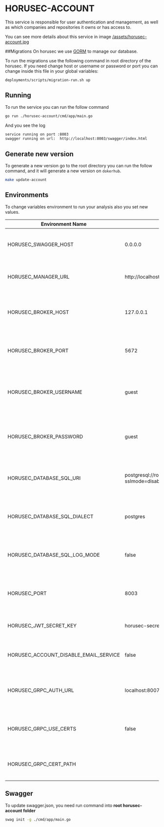 # HORUSEC-ACCOUNT
This service is responsible for user authentication and management, as well as which companies and repositories it owns or has access to. 

You can see more details about this service in image <a href="../assets/horusec-account.jpg">/assets/horusec-account.jpg</a>

##Migrations
On horusec we use [GORM](https://gorm.io/) to manage our database. 

To run the migrations use the following command in root directory of the horusec.
If you need change host or username or password or port you can change inside this file in your global variables:

```bash
deployments/scripts/migration-run.sh up
```

## Running
To run the service you can run the follow command
```bash
go run ./horusec-account/cmd/app/main.go
```

And you see the log
```bash
service running on port :8003
swagger running on url:  http://localhost:8003/swagger/index.html
```

## Generate new version
To generate a new version go to the root directory you can run the follow command, and it will generate a new version on `dokerhub`.
```bash
make update-account
```

## Environments
To change variables environment to run your analysis also you set new values.

| Environment Name                              | Default Value                                                                              | Description                                                  |
|-----------------------------------------------|--------------------------------------------------------------------------------------------|--------------------------------------------------------------|
| HORUSEC_SWAGGER_HOST                          | 0.0.0.0                                                                                    | This environment get host to run in swagger                  |
| HORUSEC_MANAGER_URL                           | http://localhost:8043                                                                      | This environment get horusec url to mount a url              | 
| HORUSEC_BROKER_HOST                           | 127.0.0.1                                                                                  | This environment get host to connect on broker RABBIT        | 
| HORUSEC_BROKER_PORT                           | 5672                                                                                       | This environment get port to connect on broker RABBIT        |
| HORUSEC_BROKER_USERNAME                       | guest                                                                                      | This environment get username to connect on broker RABBIT    |
| HORUSEC_BROKER_PASSWORD                       | guest                                                                                      | This environment get password to connect on broker RABBIT    |
| HORUSEC_DATABASE_SQL_URI                      | postgresql://root:root@localhost:5432/horusec_db?sslmode=disable                           | This environment get uri to connect on database POSTGRES     |
| HORUSEC_DATABASE_SQL_DIALECT                  | postgres                                                                                   | This environment get dialect to connect on database POSTGRES |
| HORUSEC_DATABASE_SQL_LOG_MODE                 | false                                                                                      | This environment get bool to enable logs on POSTGRES         |
| HORUSEC_PORT                                  | 8003                                                                                       | This environment get the port that the service will start    |
| HORUSEC_JWT_SECRET_KEY                        | horusec-secret                                                                             | This environment get JWT secret key                          | 
| HORUSEC_ACCOUNT_DISABLE_EMAIL_SERVICE         | false                                                                                      | Disable email confirmation on user register                  | 
| HORUSEC_GRPC_AUTH_URL                         | localhost:8007                                                                             | This environment get horusec url to mount horusec auth url   |
| HORUSEC_GRPC_USE_CERTS                        | false                                                                                      | This environment get if use of certificates is active or not |
| HORUSEC_GRPC_CERT_PATH                        |                                                                                            | This environment get grpc certificate path                   | 

## Swagger
To update swagger.json, you need run command into **root horusec-account folder**
```bash
swag init -g ./cmd/app/main.go
```

